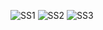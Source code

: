![SS1](https://github.com/user-attachments/assets/86fffe53-7424-47aa-bbc4-35435c921724)
![SS2](https://github.com/user-attachments/assets/49ab0ab7-c612-4259-b257-d62d66391d71)
![SS3](https://github.com/user-attachments/assets/a3dfd05c-9643-405b-804e-5a40358cb9c2)
